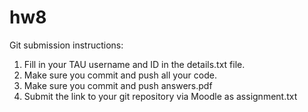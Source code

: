 # hw8

Git submission instructions:
1. Fill in your TAU username and ID in the details.txt file.
2. Make sure you commit and push all your code.
3. Make sure you commit and push answers.pdf
4. Submit the link to your git repository via Moodle as assignment.txt

